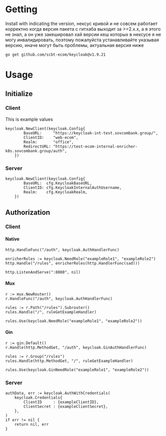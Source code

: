 # Getting #
Install with indicating the version, нексус кривой и не совсем работает корректно когда версия пакета с гитхаба выходит за >=2.x.x, а я этого не знал, а он уже закешировал хай версии кеш которых в нексусе я не могу инвалидировать, поэтому пожалуйста устанавливайте указывая версию, иначе могут быть проблемы, актуальная версия ниже
```
go get github.com/scbt-ecom/keycloak@v1.9.21
```

# Usage #
## Initialize ##

### Client ###
This is example values
```
keycloak.NewClient(keycloak.Config{
		BaseURL:     "https://keycloak-int-test.sovcombank.group/",
		ClientID:    "web-ecom",
		Realm:       "office",
		RedirectURL: "https://test-ecom-internal-enricher-k8s.sovcombank.group/auth",
	})
```

### Server ###
```
keycloak.NewClient(keycloak.Config{
        BaseURL:  cfg.KeycloakBaseURL,
        ClientID: cfg.KeycloakInternalAuthUsername,
        Realm:    cfg.KeycloakRealm,
    })
```
## Authorization ##
### Client ###
#### Native ####
```
http.HandleFunc("/auth", keycloak.AuthHandlerFunc)

enricherRoles := keycloak.NeedRole("exampleRole1", "exampleRole2")
http.Handle("/rules", enricherRoles(http.HandlerFunc(sad)))

http.ListenAndServe(":8080", nil)
```
#### Mux ####
```
r := mux.NewRouter()
r.HandleFunc("/auth", keycloak.AuthHandlerFunc)

rules := r.Path("/rules").Subrouter()
rules.Handle("/", ruleGetExampleHandler)

rules.Use(keycloak.NeedRole("exampleRole1", "exampleRole2"))
```
#### Gin ####
```
r := gin.Default()
r.Handle(http.MethodGet, "/auth", keycloak.GinAuthHandlerFunc)

rules := r.Group("/rules")
rules.Handle(http.MethodGet, "/", ruleGetExampleHandler)

rules.Use(keycloak.GinNeedRole("exampleRole1", "exampleRole2"))
```
### Server ###
```
authData, err := keycloak.AuthWithCredentials(
    keycloak.Credentials{
	    ClientID     : {exampleClientID},
	    ClientSecret : {exampleClientSecret},
    },
)
if err != nil {
    return nil, err
}
```
